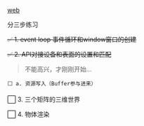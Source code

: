 [web](https://raytracing.github.io/gpu-tracing/book/MovingToTheGPU.html#introduction/gpuapis)



分三步练习


~~✅ 1. event loop 事件循环和window窗口的创建~~

~~✅ 2. API对接设备和表面的设置和匹配~~
> 不能高兴，才刚刚开始...  

    ⬜️ a. 资源写入（Buffer参与进来）
    
⬜️ 3. 三个矩阵的三维世界

⬜️ 4. 物体渲染

